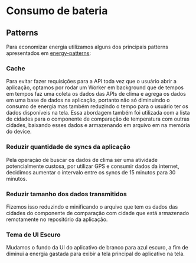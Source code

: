# Consumo de bateria

## Patterns
Para economizar energia utilizamos alguns dos principais patterns apresentados em [energy-patterns](https://github.com/if710/if710.github.io/blob/master/2019-10-25/energy-patterns.pdf):

### Cache
Para evitar fazer requisições para a API toda vez que o usuário abrir a aplicação, optamos por rodar um Worker em background que de tempos em tempos faz uma coleta os dados das APIs de clima e agrega os dados em uma base de dados na aplicação, portanto não só diminuindo o consumo de energia mas também reduzindo o tempo para o usuário ter os dados disponíveis na tela. Essa abordagem também foi utilizada com a lista de cidades para o componente de comparação de temperatura com outras cidades, baixando esses dados e armazenando em arquivo em na memória do device. 

### Reduzir quantidade de syncs da aplicação
Pela operação de buscar os dados de clima ser uma atividade potencialmente custosa, por utilizar GPS e consumir dados da internet, decidimos aumentar o intervalo entre os syncs de 15 minutos para 30 minutos.

### Reduzir tamanho dos dados transmitidos
Fizemos isso reduzindo e minificando o arquivo que tem os dados das cidades do componente de comparação com cidade que está armazenado remotamente no repositório da aplicação.

### Tema de UI Escuro
Mudamos o fundo da UI do aplicativo de branco para azul escuro, a fim de diminui a energia gastada para exibir a tela principal do aplicativo na tela.

